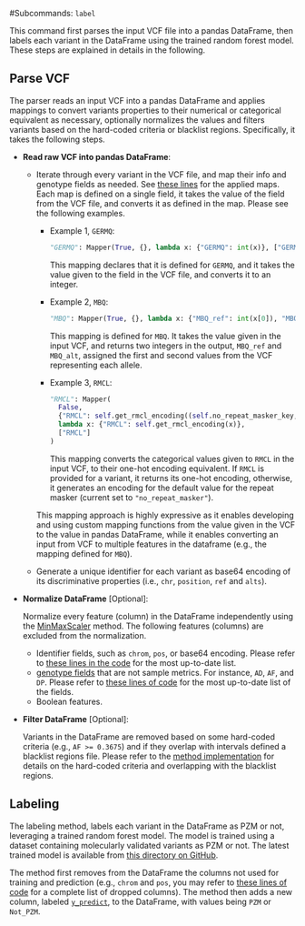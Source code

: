 #Subcommands: `label`

This command first parses the input VCF file into a pandas DataFrame, 
then labels each variant in the DataFrame using the trained random forest model. 
These steps are explained in details in the following.

## Parse VCF

The parser reads an input VCF into a pandas DataFrame and 
applies mappings to convert variants properties to their numerical or categorical equivalent as necessary, 
optionally normalizes the values and filters variants based on the hard-coded criteria or blacklist regions. 
Specifically, it takes the following steps. 

- **Read raw VCF into pandas DataFrame**:
  - Iterate through every variant in the VCF file, and map their info and genotype fields as needed. 
    See [these lines](https://github.com/talkowski-lab/pzm/blob/c29abd116f0837f67615142763e7a39e267e376e/src/pzm_tools/pzm_tools/modules/parser.py#L38-L137)
    for the applied maps. Each map is defined on a single field, it takes the value of the field
    from the VCF file, and converts it as defined in the map. Please see the following examples.

    - Example 1, `GERMQ`:
    
      ```python
      "GERMQ": Mapper(True, {}, lambda x: {"GERMQ": int(x)}, ["GERMQ"])
      ```
    
      This mapping declares that it is defined for `GERMQ`, and it takes the 
      value given to the field in the VCF file, and converts it to an integer.

    - Example 2, `MBQ`: 

      ```python
      "MBQ": Mapper(True, {}, lambda x: {"MBQ_ref": int(x[0]), "MBQ_alt": int(x[1])}, ["MBQ_ref", "MBQ_alt"]),
      ```
      
      This mapping is defined for `MBQ`. It takes the value given in the input VCF, 
      and returns two integers in the output, `MBQ_ref` and `MBQ_alt`, assigned the 
      first and second values from the VCF representing each allele.

    - Example 3, `RMCL`:
    
      ```python
      "RMCL": Mapper(
        False, 
        {"RMCL": self.get_rmcl_encoding((self.no_repeat_masker_key,))},
        lambda x: {"RMCL": self.get_rmcl_encoding(x)}, 
        ["RMCL"]
      )
      ```
      
      This mapping converts the categorical values given to `RMCL` in the input VCF, 
      to their one-hot encoding equivalent. If `RMCL` is provided for a variant, 
      it returns its one-hot encoding, otherwise, it generates an encoding for the default 
      value for the repeat masker (current set to `"no_repeat_masker"`).
  
    This mapping approach is highly expressive as it enables developing and using custom 
    mapping functions from the value given in the VCF to the value in pandas DataFrame, 
    while it enables converting an input from VCF to multiple features in the dataframe 
    (e.g., the mapping defined for `MBQ`).

  - Generate a unique identifier for each variant as base64 encoding of its discriminative properties
    (i.e., `chr`, `position`, `ref` and `alts`).

- **Normalize DataFrame** [Optional]:

  Normalize every feature (column) in the DataFrame independently using the 
  [MinMaxScaler](https://scikit-learn.org/stable/modules/generated/sklearn.preprocessing.MinMaxScaler.html)
  method. The following features (columns) are excluded from the normalization. 

  - Identifier fields, such as `chrom`, `pos`, or base64 encoding. Please refer to 
    [these lines in the code](https://github.com/talkowski-lab/pzm/blob/c29abd116f0837f67615142763e7a39e267e376e/src/pzm_tools/pzm_tools/modules/parser.py#L232-L234)
    for the most up-to-date list.
  - [genotype fields](https://github.com/talkowski-lab/pzm/blob/c29abd116f0837f67615142763e7a39e267e376e/src/pzm_tools/pzm_tools/modules/parser.py#L108-L137)
    that are not sample metrics. For instance, `AD`, `AF`, and `DP`. Please refer to 
    [these lines of code](https://github.com/talkowski-lab/pzm/blob/c29abd116f0837f67615142763e7a39e267e376e/src/pzm_tools/pzm_tools/modules/parser.py#L108-L137)
    for the most up-to-date list of the fields.
  - Boolean features.


- **Filter DataFrame** [Optional]:

  Variants in the DataFrame are removed based on some hard-coded criteria (e.g., `AF >= 0.3675`)
  and if they overlap with intervals defined a blacklist regions file. Please refer to the 
  [method implementation](https://github.com/talkowski-lab/pzm/blob/c29abd116f0837f67615142763e7a39e267e376e/src/pzm_tools/pzm_tools/modules/parser.py#L252-L296)
  for details on the hard-coded criteria and overlapping with the blacklist regions.


## Labeling

The labeling method, labels each variant in the DataFrame as PZM or not,
leveraging a trained random forest model.
The model is trained using a dataset containing molecularly validated variants as PZM or not.
The latest trained model is available from 
[this directory on GitHub](https://github.com/talkowski-lab/pzm/tree/main/src/test_data).

The method first removes from the DataFrame the columns not used for training and prediction 
(e.g., `chrom` and `pos`, you may refer to 
[these lines of code](https://github.com/talkowski-lab/pzm/blob/c29abd116f0837f67615142763e7a39e267e376e/src/pzm_tools/pzm_tools/modules/filter.py#L20-L21)
for a complete list of dropped columns). 
The method then adds a new column, labeled 
[`y_predict`](https://github.com/talkowski-lab/pzm/blob/c29abd116f0837f67615142763e7a39e267e376e/src/pzm_tools/pzm_tools/modules/filter.py#L9),
to the DataFrame, with values being `PZM` or `Not_PZM`. 
